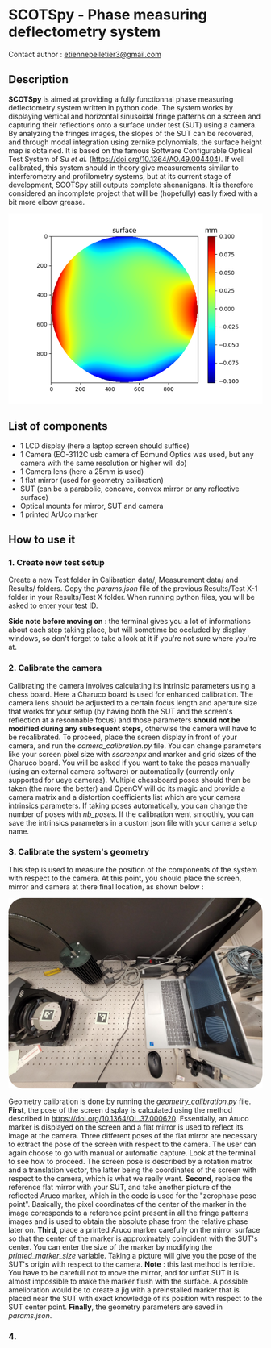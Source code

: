 # SCOTSpy - Phase measuring deflectometry system
Contact author : etiennepelletier3@gmail.com

## Description
**SCOTSpy** is aimed at providing a fully functionnal phase measuring deflectometry system written in python code.
The system works by displaying vertical and horizontal sinusoidal fringe patterns on a screen and capturing their reflections
onto a surface under test (SUT) using a camera. By analyzing the fringes images, the slopes of the SUT can be recovered, and through
modal integration using zernike polynomials, the surface height map is obtained. It is based on the famous Software Configurable Optical Test System of Su *et al.* (https://doi.org/10.1364/AO.49.004404). If well calibrated, this system should in theory give measurements similar to interferometry and profilometry systems, but at its current stage of development, SCOTSpy still outputs complete shenanigans. It is therefore considered an incomplete project that will be (hopefully) easily fixed with a bit more elbow grease.

![image info](Surface.png)

## List of components
- 1 LCD display (here a laptop screen should suffice)
- 1 Camera (EO-3112C usb camera of Edmund Optics was used, but any camera with the same resolution or higher will do)
- 1 Camera lens (here a 25mm is used)
- 1 flat mirror (used for geometry calibration)
- SUT (can be a parabolic, concave, convex mirror or any reflective surface)
- Optical mounts for mirror, SUT and camera
- 1 printed ArUco marker

## How to use it
### 1. Create new test setup
Create a new Test folder in Calibration data/, Measurement data/ and Results/ folders. Copy the *params.json* file of the previous Results/Test X-1 folder in your Results/Test X folder. When running python files, you will be asked to enter your test ID.

**Side note before moving on** : the terminal gives you a lot of informations about each step taking place, but will sometime be occluded by display windows, so don't forget to take a look at it if you're not sure where you're at.

### 2. Calibrate the camera
Calibrating the camera involves calculating its intrinsic parameters using a chess board. Here a Charuco board is used for enhanced calibration. The camera lens should be adjusted to a certain focus length and aperture size that works for your setup (by having both the SUT and the screen's reflection at a resonnable focus) and those parameters **should not be modified during any subsequent steps**, otherwise the camera will have to be recalibrated. To proceed, place the screen display in front of your camera, and run the *camera_calibration.py* file. You can change parameters like your screen pixel size with *sscreenpx* and marker and grid sizes of the Charuco board. You will be asked if you want to take the poses manually (using an external camera software) or automatically (currently only supported for ueye cameras). Multiple chessboard poses should then be taken (the more the better) and OpenCV will do its magic and provide a camera matrix and a distortion coefficients list which are your camera intrinsics parameters. If taking poses automatically, you can change the number of poses with *nb_poses*. If the calibration went smoothly, you can save the intrinsics parameters in a custom json file with your camera setup name.

### 3. Calibrate the system's geometry
This step is used to measure the position of the components of the system with respect to the camera. At this point, you should place the screen, mirror and camera at there final location, as shown below :

![image info](SCOTS_setup.jpg)

Geometry calibration is done by running the *geometry_calibration.py* file.
 **First**, the pose of the screen display is calculated using the method described in https://doi.org/10.1364/OL.37.000620. Essentially, an Aruco marker is displayed on the screen and a flat mirror is used to reflect its image at the camera. Three different poses of the flat mirror are necessary to extract the pose of the screen with respect to the camera. The user can again choose to go with manual or automatic capture. Look at the terminal to see how to proceed. The screen pose is described by a rotation matrix and a translation vector, the latter being the coordinates of the screen with respect to the camera, which is what we really want. **Second**, replace the reference flat mirror with your SUT, and take another picture of the reflected Aruco marker, which in the code is used for the "zerophase pose point". Basically, the pixel coordinates of the center of the marker in the image corresponds to a reference point present in all the fringe patterns images and is used to obtain the absolute phase from the relative phase later on. **Third**, place a printed Aruco marker carefully on the mirror surface so that the center of the marker is approximately coincident with the SUT's center. You can enter the size of the marker by modifying the *printed_marker_size* variable. Taking a picture will give you the pose of the SUT's origin with respect to the camera. **Note** : this last method is terrible. You have to be carefull not to move the mirror, and for unflat SUT it is almost impossible to make the marker flush with the surface. A possible amelioration would be to create a jig with a preinstalled marker that is placed near the SUT with exact knowledge of its position with respect to the SUT center point. **Finally**, the geometry parameters are saved in *params.json*.

### 4. 

